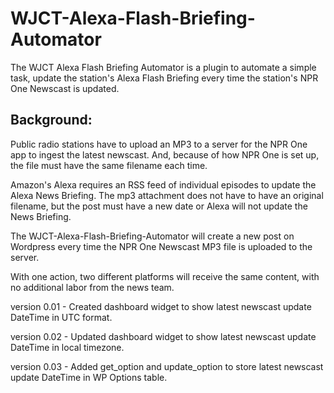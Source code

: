 # WJCT-Alexa-Flash-Briefing-Automator

The WJCT Alexa Flash Briefing Automator is a plugin to automate a simple task, update the station's Alexa Flash Briefing every time the station's NPR One Newscast is updated.

## Background:

Public radio stations have to upload an MP3 to a server for the NPR One app to ingest the latest newscast.
And, because of how NPR One is set up, the file must have the same filename each time.

Amazon's Alexa requires an RSS feed of individual episodes to update the Alexa News Briefing. The mp3 attachment does not have to have an original filename, but the post must have a new date or Alexa will not update the News Briefing.

The WJCT-Alexa-Flash-Briefing-Automator will create a new post on Wordpress every time the NPR One Newscast MP3 file is uploaded to the server.

With one action, two different platforms will receive the same content, with no additional labor from the news team.

version 0.01 - Created dashboard widget to show latest newscast update DateTime in UTC format.

version 0.02 - Updated dashboard widget to show latest newscast update DateTime in local timezone.

version 0.03 - Added get_option and update_option to store latest newscast update DateTime in WP Options table.
